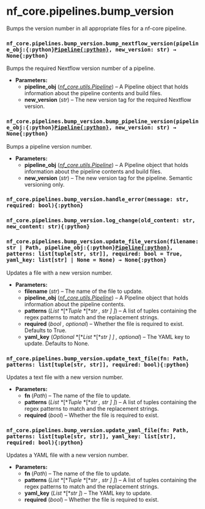 # nf_core.pipelines.bump_version

Bumps the version number in all appropriate files for
a nf-core pipeline.

### `nf_core.pipelines.bump_version.bump_nextflow_version(pipeline_obj:{:python}`[`Pipeline{:python}`](../utils#nf_core.utils.Pipeline)`, new_version: str) → None{:python}`

Bumps the required Nextflow version number of a pipeline.

- **Parameters:**
  - **pipeline_obj** ([_nf_core.utils.Pipeline_](../utils#nf_core.utils.Pipeline)) – A Pipeline object that holds information
    about the pipeline contents and build files.
  - **new_version** (_str_) – The new version tag for the required Nextflow version.

### `nf_core.pipelines.bump_version.bump_pipeline_version(pipeline_obj:{:python}`[`Pipeline{:python}`](../utils#nf_core.utils.Pipeline)`, new_version: str) → None{:python}`

Bumps a pipeline version number.

- **Parameters:**
  - **pipeline_obj** ([_nf_core.utils.Pipeline_](../utils#nf_core.utils.Pipeline)) – A Pipeline object that holds information
    about the pipeline contents and build files.
  - **new_version** (_str_) – The new version tag for the pipeline. Semantic versioning only.

### `nf_core.pipelines.bump_version.handle_error(message: str, required: bool){:python}`

### `nf_core.pipelines.bump_version.log_change(old_content: str, new_content: str){:python}`

### `nf_core.pipelines.bump_version.update_file_version(filename: str | Path, pipeline_obj:{:python}`[`Pipeline{:python}`](../utils#nf_core.utils.Pipeline)`, patterns: list[tuple[str, str]], required: bool = True, yaml_key: list[str] | None = None) → None{:python}`

Updates a file with a new version number.

- **Parameters:**
  - **filename** (_str_) – The name of the file to update.
  - **pipeline_obj** ([_nf_core.utils.Pipeline_](../utils#nf_core.utils.Pipeline)) – A Pipeline object that holds information
    about the pipeline contents.
  - **patterns** (_List_ \*\[\*_Tuple_ \*\[\*_str_ _,_ _str_ _]_ _]_) – A list of tuples containing the regex patterns to
    match and the replacement strings.
  - **required** (_bool_ _,_ _optional_) – Whether the file is required to exist. Defaults to True.
  - **yaml_key** (_Optional_ \*\[\*_List_ \*\[\*_str_ _]_ _]_ _,_ _optional_) – The YAML key to update. Defaults to None.

### `nf_core.pipelines.bump_version.update_text_file(fn: Path, patterns: list[tuple[str, str]], required: bool){:python}`

Updates a text file with a new version number.

- **Parameters:**
  - **fn** (_Path_) – The name of the file to update.
  - **patterns** (_List_ \*\[\*_Tuple_ \*\[\*_str_ _,_ _str_ _]_ _]_) – A list of tuples containing the regex patterns to
    match and the replacement strings.
  - **required** (_bool_) – Whether the file is required to exist.

### `nf_core.pipelines.bump_version.update_yaml_file(fn: Path, patterns: list[tuple[str, str]], yaml_key: list[str], required: bool){:python}`

Updates a YAML file with a new version number.

- **Parameters:**
  - **fn** (_Path_) – The name of the file to update.
  - **patterns** (_List_ \*\[\*_Tuple_ \*\[\*_str_ _,_ _str_ _]_ _]_) – A list of tuples containing the regex patterns to
    match and the replacement strings.
  - **yaml_key** (_List_ \*\[\*_str_ _]_) – The YAML key to update.
  - **required** (_bool_) – Whether the file is required to exist.
